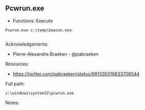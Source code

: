 ## Pcwrun.exe

* Functions: Execute

```
Pcwrun.exe c:\temp\beacon.exe
 
```

Acknowledgements:
* Pierre-Alexandre Braeken - @pabraeken


Resources:
* https://twitter.com/pabraeken/status/991335019833708544

Full path:
```
c:\windows\system32\pcwrun.exe
```

Notes:



 
